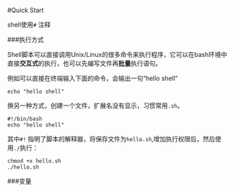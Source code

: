 #Quick Start

shell使用`#` 注释

###执行方式

Shell脚本可以直接调用Unix/Linux的很多命令来执行程序，它可以在bash环境中直接**交互式**的执行，也可以先编写文件再**批量**执行语句。

例如可以直接在终端输入下面的命令，会输出一句“hello shell”

    echo "hello shell"


换另一种方式，创建一个文件，扩展名没有显示，习惯常用`.sh`。

    #!/bin/bash
    echo "hello shell"

其中`#!` 指明了脚本的解释器，将保存文件为`hello.sh`,增加执行权限后，然后使用`./`执行：

    chmod +x hello.sh
    ./hello.sh


###变量
